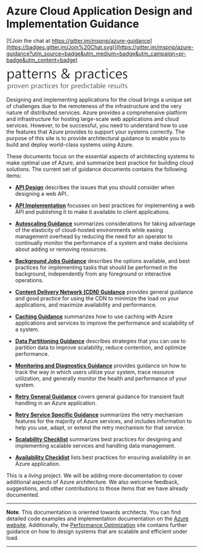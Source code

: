 # Azure Cloud Application Design and Implementation Guidance

[![Join the chat at https://gitter.im/mspnp/azure-guidance](https://badges.gitter.im/Join%20Chat.svg)](https://gitter.im/mspnp/azure-guidance?utm_source=badge&utm_medium=badge&utm_campaign=pr-badge&utm_content=badge)

![](figures/pnp-logo.png)

Designing and implementing applications for the cloud brings a unique set of challenges due to the remoteness of the infrastructure and the very nature of distributed services. Azure provides a comprehensive platform and infrastructure for hosting large-scale web applications and cloud services. However, to be successful, you need to understand how to use the features that Azure provides to support your systems correctly. The purpose of this site is to provide architectural guidance to enable you to build and deploy world-class systems using Azure.

These documents focus on the essential aspects of architecting systems to make optimal use of Azure, and summarize best practice for building cloud solutions. The current set of guidance documents contains the following items:

- **[API Design][APIDesign]** describes the issues that you should consider when designing a web API..

- **[API Implementation][APIImplementation]** focusses on best practices for implementing a web API and publishing it to make it available to client applications.

- **[Autoscaling Guidance][AutoscalingGuidance]** summarizes considerations for taking advantage of the elasticity of cloud-hosted environments while easing management overhead by reducing the need for an operator to continually monitor the performance of a system and make decisions about adding or removing resources.

- **[Background Jobs Guidance][BackgroundJobsGuidance]** describes the options available, and best practices for implementing tasks that should be performed in the background, independently from any foreground or interactive operations.

- **[Content Delivery Network (CDN) Guidance][CDNGuidance]** provides general guidance and good practice for using the CDN to minimize the load on your applications, and maximize availability and performance.

- **[Caching Guidance][CachingGuidance]** summarizes how to use caching with Azure applications and services to improve the performance and scalability of a system.

- **[Data Partitioning Guidance][DataPartitioningGuidance]** describes strategies that you can use to partition data to improve scalability, reduce contention, and optimize performance.

- **[Monitoring and Diagnostics Guidance][MonitoringandDiagnosticsGuidance]** provides guidance on how to track the way in which users utilize your system, trace resource utilization, and generally monitor the health and performance of your system.

- **[Retry General Guidance][RetryGeneralGuidance]** covers general guidance for transient fault handling in an Azure application.

- **[Retry Service Specific Guidance][RetryServiceSpecificGuidance]** summarizes the retry mechanism features for the majority of Azure services, and includes information to help you use, adapt, or extend the retry mechanism for that service.

- **[Scalability Checklist][ScalabilityChecklist]** summarizes best practices for designing and implementing scalable services and handling data management.

- **[Availability Checklist][AvailabilityChecklist]** lists best practices for ensuring availability in an Azure application.

This is a *living* project. We will be adding more documentation to cover additional aspects of Azure architecture. We also welcome feedback, suggestions, and other contributions to those items that we have already documented.

----------

**Note**. This documentation is oriented towards architects. You can find detailed code examples and implementation documentation on the [Azure website][AzureWebSite]. Additionally, the [Performance Optimization][PerformanceOptimization] site contains further guidance on how to design systems that are scalable and efficient under load.

----------

[AzureWebSite]: http://azure.microsoft.com/
[PerformanceOptimization]: https://github.com/mspnp/performance-optimization

[APIDesign]: API-Design.md
[APIImplementation]: API-Implementation.md
[AutoscalingGuidance]: Auto-scaling.md
[BackgroundJobsGuidance]: Background-Jobs.md
[CDNGuidance]: CDN.md
[CachingGuidance]: Caching.md
[DataPartitioningGuidance]: Data-partitioning.md
[MonitoringandDiagnosticsGuidance]: Monitoring.md
[RetryGeneralGuidance]: Retry-General.md
[RetryServiceSpecificGuidance]: Retry-Service-Specific.md
[RetryPolicies]: Retry-Policies.md
[ScalabilityChecklist]: Scalability-checklist.md
[AvailabilityChecklist]: availability-checklist.md
